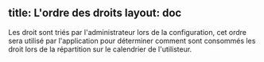 title: L'ordre des droits
layout: doc
---

Les droit sont triés par l'administrateur lors de la configuration,
cet ordre sera utilisé par l'application pour déterminer comment sont
consommés les droit lors de la répartition sur le calendrier de l'utilisteur.
